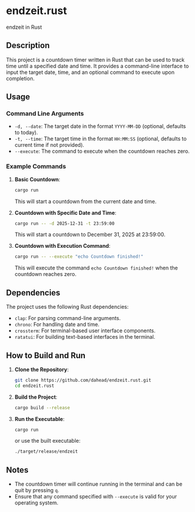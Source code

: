 # endzeit.rust
endzeit in Rust

## Description
This project is a countdown timer written in Rust that can be used to track time until a specified date and time. It provides a command-line interface to input the target date, time, and an optional command to execute upon completion.

## Usage

### Command Line Arguments
- `-d, --date`: The target date in the format `YYYY-MM-DD` (optional, defaults to today).
- `-t, --time`: The target time in the format `HH:MM:SS` (optional, defaults to current time if not provided).
- `--execute`: The command to execute when the countdown reaches zero.

### Example Commands
1. **Basic Countdown**:
   ```sh
   cargo run
   ```
   This will start a countdown from the current date and time.

2. **Countdown with Specific Date and Time**:
   ```sh
   cargo run -- -d 2025-12-31 -t 23:59:00
   ```
   This will start a countdown to December 31, 2025 at 23:59:00.

3. **Countdown with Execution Command**:
   ```sh
   cargo run -- --execute "echo Countdown finished!"
   ```
   This will execute the command `echo Countdown finished!` when the countdown reaches zero.

## Dependencies
The project uses the following Rust dependencies:
- `clap`: For parsing command-line arguments.
- `chrono`: For handling date and time.
- `crossterm`: For terminal-based user interface components.
- `ratatui`: For building text-based interfaces in the terminal.

## How to Build and Run

1. **Clone the Repository**:
   ```sh
   git clone https://github.com/dahead/endzeit.rust.git
   cd endzeit.rust
   ```

2. **Build the Project**:
   ```sh
   cargo build --release
   ```

3. **Run the Executable**:
   ```sh
   cargo run
   ```
   or use the built executable:
   ```sh
   ./target/release/endzeit
   ```

## Notes
- The countdown timer will continue running in the terminal and can be quit by pressing `q`.
- Ensure that any command specified with `--execute` is valid for your operating system.